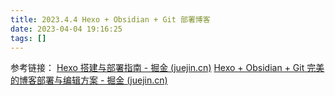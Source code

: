 ```yaml
---
title: 2023.4.4 Hexo + Obsidian + Git 部署博客
date: 2023-04-04 19:16:25
tags: []
---
```


参考链接：
[Hexo 搭建与部署指南 - 掘金 (juejin.cn)](https://juejin.cn/post/7120189037104594980)
[Hexo + Obsidian + Git 完美的博客部署与编辑方案 - 掘金 (juejin.cn)](https://juejin.cn/post/7120189614660255781#heading-5)
